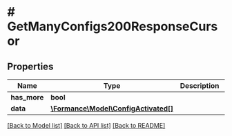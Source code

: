 # # GetManyConfigs200ResponseCursor

## Properties

Name | Type | Description | Notes
------------ | ------------- | ------------- | -------------
**has_more** | **bool** |  | [optional]
**data** | [**\Formance\Model\ConfigActivated[]**](ConfigActivated.md) |  |

[[Back to Model list]](../../README.md#models) [[Back to API list]](../../README.md#endpoints) [[Back to README]](../../README.md)
